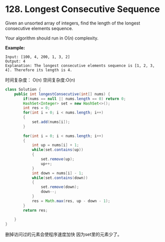 # 128. Longest Consecutive Sequence



Given an unsorted array of integers, find the length of the longest consecutive elements sequence.

Your algorithm should run in O\(_n_\) complexity.

**Example:**

```text
Input: [100, 4, 200, 1, 3, 2]
Output: 4
Explanation: The longest consecutive elements sequence is [1, 2, 3, 4]. Therefore its length is 4.
```

时间复杂度： O\(n\) 空间复杂度:O\(n\)

```java
class Solution {
    public int longestConsecutive(int[] nums) {
        if(nums == null || nums.length == 0) return 0;
        HashSet<Integer> set = new HashSet<>();
        int res = 0;
        for(int i = 0; i < nums.length; i++)
        {
            set.add(nums[i]);
        }
        
        for(int i = 0; i < nums.length; i++)
        {
            int up = nums[i] + 1;
            while(set.contains(up))
            {
                set.remove(up);
                up++;
            }
            int down = nums[i] - 1;
            while(set.contains(down))
            {
                set.remove(down);
                down--;
            }
            res = Math.max(res, up - down - 1);
        }
        return res;
        
    }
}
```

删掉访问过的元素会使程序速度加快 因为set里的元素少了。

